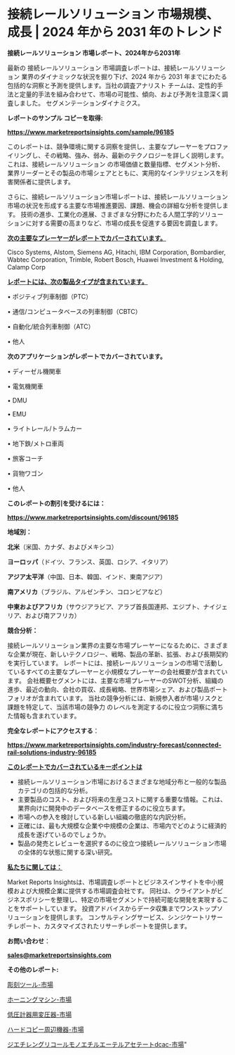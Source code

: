 # 接続レールソリューション 市場規模、成長 | 2024 年から 2031 年のトレンド

<strong>接続レールソリューション 市場レポート、2024年から2031年</strong>

最新の 接続レールソリューション 市場調査レポートは、接続レールソリューション 業界のダイナミックな状況を掘り下げ、2024 年から 2031 年までにわたる包括的な洞察と予測を提供します。当社の調査アナリスト チームは、定性的手法と定量的手法を組み合わせて、市場の可能性、傾向、および予測を注意深く調査しました。 セグメンテーションダイナミクス。



<strong>レポートのサンプル コピーを取得:</strong> <a href=https://www.marketreportsinsights.com/sample/96185>

<strong><u>https://www.marketreportsinsights.com/sample/96185</u></strong></a>

このレポートは、競争環境に関する洞察を提供し、主要なプレーヤーをプロファイリングし、その戦略、強み、弱み、最新のテクノロジーを詳しく説明します。 これは、接続レールソリューション の市場価値と数量指標、セグメント分析、業界リーダーとその製品の市場シェアとともに、実用的なインテリジェンスを利害関係者に提供します。

さらに、接続レールソリューション市場レポートは、接続レールソリューション市場の状況を形成する主要な市場推進要因、課題、機会の詳細な分析を提供します。 技術の進歩、工業化の進展、さまざまな分野にわたる人間工学的ソリューションに対する需要の高まりなど、市場の成長を促進する要因を調査します。



<strong><u>次の主要なプレーヤーがレポートでカバーされています。</u></strong>

Cisco Systems, Alstom, Siemens AG, Hitachi, IBM Corporation, Bombardier, Wabtec Corporation, Trimble, Robert Bosch, Huawei Investment & Holding, Calamp Corp



<strong><u><b>レポートには、次の製品タイプが含まれています。</b></u></strong>

• ポジティブ列車制御（PTC）

• 通信/コンピュータベースの列車制御（CBTC）

• 自動化/統合列車制御（ATC）

• 他人



<strong><b>次のアプリケーションがレポートでカバーされています。</b></strong>

• ディーゼル機関車

• 電気機関車

• DMU

• EMU

• ライトレール/トラムカー

• 地下鉄/メトロ車両

• 旅客コーチ

• 貨物ワゴン

• 他人



<strong><b>このレポートの割引を受けるには：</b></strong><a href=https://www.marketreportsinsights.com/discount/96185>

<strong><u>https://www.marketreportsinsights.com/discount/96185</u></strong></a>



<strong>地域別：</strong>



<strong>北米</strong>（米国、カナダ、およびメキシコ）



<strong>ヨーロッパ</strong>（ドイツ、フランス、英国、ロシア、イタリア）



<strong>アジア太平洋</strong>（中国、日本、韓国、インド、東南アジア）



<strong>南アメリカ</strong>（ブラジル、アルゼンチン、コロンビアなど）



<strong>中東およびアフリカ</strong>（サウジアラビア、アラブ首長国連邦、エジプト、ナイジェリア、および南アフリカ）



<strong>競合分析：</strong>

接続レールソリューション業界の主要な市場プレーヤーになるために、さまざまな企業が現在、新しいテクノロジー、戦略、製品の革新、拡張、および長期契約を実行しています。 レポートには、接続レールソリューションの市場で活動しているすべての主要なプレーヤーと小規模なプレーヤーの会社概要が含まれています。 会社概要セグメントには、主要な市場プレーヤーのSWOT分析、組織の進歩、最近の動向、会社の買収、成長戦略、世界市場シェア、および製品ポートフォリオが含まれています。 当社の競争分析には、新規参入者が市場リスクと課題を特定して、当該市場の競争力 のレベルを測定するのに役立つ洞察に満ちた情報も含まれています。



<strong>完全なレポートにアクセスする</strong>：

<a href=https://www.marketreportsinsights.com/industry-forecast/connected-rail-solutions-industry-96185>

<strong><u>https://www.marketreportsinsights.com/industry-forecast/connected-rail-solutions-industry-96185</u></strong></a>



<strong><u><b>このレポートでカバーされているキーポイントは</b></u></strong>
<ul>
  <li>接続レールソリューション市場におけるさまざまな地域分布と一般的な製品カテゴリの包括的な分析。</li>
  <li>主要製品のコスト、および将来の生産コストに関する重要な情報。これは、業界向けに開発中のデータベースを修正するのに役立ちます。</li>
  <li>市場への参入を検討している新しい組織の徹底的な内訳分析。</li>
  <li>正確には、最も大規模な企業や中規模の企業は、市場内でどのように経済的成長を遂げているのでしょうか。</li>
  <li>製品の発売とレビューを選択するのに役立つ接続レールソリューション市場の全体的な状態に関する深い研究。</li>
</ul>


<strong><u><b>私たちに関しては：</b></u></strong>

Market Reports Insightsは、市場調査レポートとビジネスインサイトを中小規模および大規模企業に提供する市場調査会社です。 同社は、クライアントがビジネスポリシーを整理し、特定の市場セグメントで持続可能な開発を実現することをサポートしています。 投資アドバイスからデータ収集までワンストップソリューションを提供します。 コンサルティングサービス、シンジケートリサーチレポート、カスタマイズされたリサーチレポートを提供します。



<strong><b>お問い合わせ</b></strong>：

<a href=mailto:sales@marketreportsinsights.com>

<strong><u>sales@marketreportsinsights.com</u></strong></a>



<strong>その他のレポート:</strong>

<a href=https://www.linkedin.com/pulse/彫刻ツール-市場-2030-年までの需要に焦点を当てた-2023-年調査レポート-jczxf/>彫刻ツール-市場</a>

<a href=https://www.linkedin.com/pulse/ホーニングマシン-市場-2023-新興市場-将来の動向と市場需要-2030-fb89f/>ホーニングマシン-市場</a>

<a href=https://www.linkedin.com/pulse/低圧計器用変圧器-市場-2030-年までの需要に焦点を当てた-2023-年調査レポート-nxxgf/>低圧計器用変圧器-市場</a>

<a href=https://www.linkedin.com/pulse/ハードコピー周辺機器-市場-2023-収益と成長ドライバー-2030-analytics-achievers-24-analysis-gxutf/>ハードコピー周辺機器-市場</a>

<a href=https://www.linkedin.com/pulse/ジエチレングリコールモノエチルエーテルアセテートdcac-市場-2030-年までの需要に焦点を当てた-m9bvf/>ジエチレングリコールモノエチルエーテルアセテートdcac-市場</a>"
